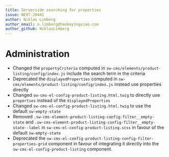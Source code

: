 ```yaml
---
title: Serverside searching for properties
issue: NEXT-20441
author: Niklas Limberg
author_email: n.limberg@haokeyingxiao.com
author_github: NiklasLimberg
---
```

# Administration
* Changed the `propertyCriteria` computed in `sw-cms/elements/product-listing/config/index.js` include the search term in the criteria
* Deprecated the `displayedProperties` computed in `sw-cms/elements/product-listing/config/index.js` instead use properties directly
* Changed `sw-cms-el-config-product-listing.html.twig` to directly use `properties` instead of the `displayedProperties`
* Changed `sw-cms-el-config-product-listing.html.twig` to use the default `sw-empty-state`
* Removed `.sw-cms-element-product-listing-config-filter__empty-state` and `.sw-cms-element-product-listing-config-filter__empty-state--label` in `sw-cms-el-config-product-listing.scss` in favour of the default `sw-empty-state`
* Deprecated the `sw-cms-el-config-product-listing-config-filter-properties-grid` component in favour of integrating it directly into the `sw-cms-el-config-product-listing` component.
